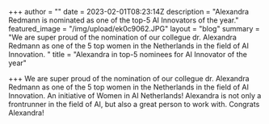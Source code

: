 +++
author = ""
date = 2023-02-01T08:23:14Z
description = "Alexandra Redmann is nominated as one of the top-5 AI Innovators of the year."
featured_image = "/img/upload/ek0c9062.JPG"
layout = "blog"
summary = "We are super proud of the nomination of our collegue dr. Alexandra Redmann as one of the 5 top women in the Netherlands in the field of AI Innovation. "
title = "Alexandra in top-5 nominees for AI Innovator of the year"

+++
We are super proud of the nomination of our collegue dr. Alexandra Redmann as one of the 5 top women in the Netherlands in the field of AI Innovation. An initiative of Women in AI Netherlands! Alexandra is not only a frontrunner in the field of AI, but also a great person to work with. Congrats Alexandra!